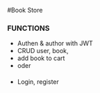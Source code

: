 #Book Store

### FUNCTIONS
- Authen & author with JWT
- CRUD user, book,
- add book to cart
- oder


####

- Login, register
  
